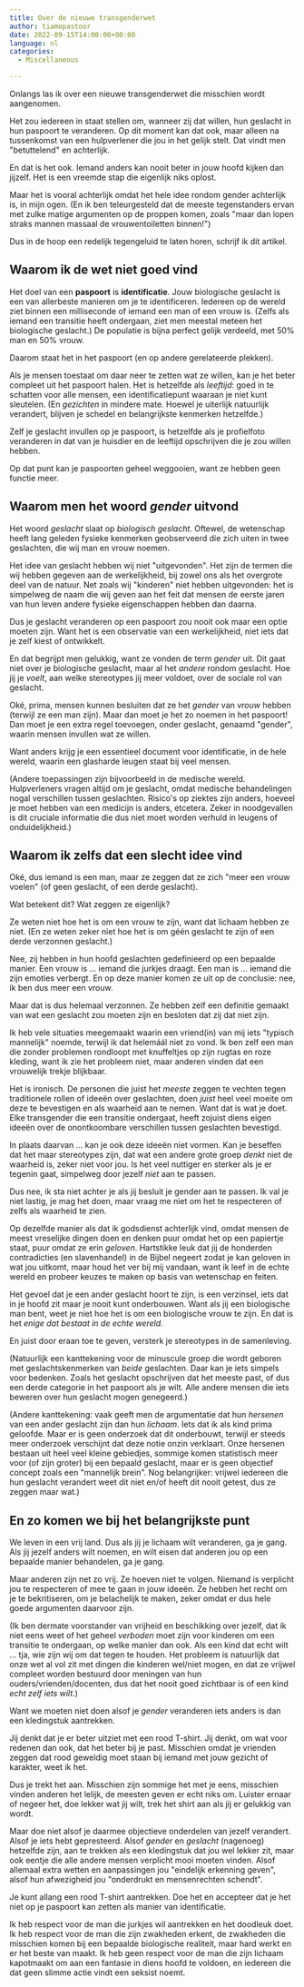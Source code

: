 ```yaml
---
title: Over de nieuwe transgenderwet
author: tiamopastoor
date: 2022-09-15T14:00:00+00:00
language: nl
categories:
  - Miscellaneous

---
```

Onlangs las ik over een nieuwe transgenderwet die misschien wordt aangenomen.

Het zou iedereen in staat stellen om, wanneer zij dat willen, hun geslacht in hun paspoort te veranderen. Op dit moment kan dat ook, maar alleen na tussenkomst van een hulpverlener die jou in het gelijk stelt. Dat vindt men "betuttelend" en achterlijk.

En dat is het ook. Iemand anders kan nooit beter in jouw hoofd kijken dan jijzelf. Het is een vreemde stap die eigenlijk niks oplost.

Maar het is vooral achterlijk omdat het hele idee rondom gender achterlijk is, in mijn ogen. (En ik ben teleurgesteld dat de meeste tegenstanders ervan met zulke matige argumenten op de proppen komen, zoals "maar dan lopen straks mannen massaal de vrouwentoiletten binnen!")

Dus in de hoop een redelijk tegengeluid te laten horen, schrijf ik dit artikel.

## Waarom ik de wet niet goed vind

Het doel van een **paspoort** is **identificatie**. Jouw biologische geslacht is een van allerbeste manieren om je te identificeren. Iedereen op de wereld ziet binnen een milliseconde of iemand een man of een vrouw is. (Zelfs als iemand een transitie heeft ondergaan, ziet men meestal meteen het biologische geslacht.) De populatie is bijna perfect gelijk verdeeld, met 50% man en 50% vrouw. 

Daarom staat het in het paspoort (en op andere gerelateerde plekken).

Als je mensen toestaat om daar neer te zetten wat ze willen, kan je het beter compleet uit het paspoort halen. Het is hetzelfde als _leeftijd_: goed in te schatten voor alle mensen, een identificatiepunt waaraan je niet kunt sleutelen. (En _gezichten_ in mindere mate. Hoewel je uiterlijk natuurlijk verandert, blijven je schedel en belangrijkste kenmerken hetzelfde.) 

Zelf je geslacht invullen op je paspoort, is hetzelfde als je profielfoto veranderen in dat van je huisdier en de leeftijd opschrijven die je zou willen hebben. 

Op dat punt kan je paspoorten geheel weggooien, want ze hebben geen functie meer.

## Waarom men het woord _gender_ uitvond

Het woord _geslacht_ slaat op _biologisch geslacht_. Oftewel, de wetenschap heeft lang geleden fysieke kenmerken geobserveerd die zich uiten in twee geslachten, die wij man en vrouw noemen.

Het idee van geslacht hebben wij niet "uitgevonden". Het zijn de termen die wij hebben gegeven aan de werkelijkheid, bij zowel ons als het overgrote deel van de natuur. Net zoals wij "kinderen" niet hebben uitgevonden: het is simpelweg de naam die wij geven aan het feit dat mensen de eerste jaren van hun leven andere fysieke eigenschappen hebben dan daarna.

Dus je geslacht veranderen op een paspoort zou nooit ook maar een optie moeten zijn. Want het is een observatie van een werkelijkheid, niet iets dat je zelf kiest of ontwikkelt.

En dat begrijpt men gelukkig, want ze vonden de term _gender_ uit. Dit gaat niet over je biologische geslacht, maar al het _andere_ rondom geslacht. Hoe jij je _voelt_, aan welke stereotypes jij meer voldoet, over de sociale rol van geslacht.

Oké, prima, mensen kunnen besluiten dat ze het _gender_ van _vrouw_ hebben (terwijl ze een man zijn). Maar dan moet je het zo noemen in het paspoort! Dan moet je een extra regel toevoegen, onder geslacht, genaamd "gender", waarin mensen invullen wat ze willen.

Want anders krijg je een essentieel document voor identificatie, in de hele wereld, waarin een glasharde leugen staat bij veel mensen. 

(Andere toepassingen zijn bijvoorbeeld in de medische wereld. Hulpverleners vragen altijd om je geslacht, omdat medische behandelingen nogal verschillen tussen geslachten. Risico's op ziektes zijn anders, hoeveel je moet hebben van een medicijn is anders, etcetera. Zeker in noodgevallen is dit cruciale informatie die dus niet moet worden verhuld in leugens of onduidelijkheid.)

## Waarom ik zelfs dat een slecht idee vind

Oké, dus iemand is een man, maar ze zeggen dat ze zich "meer een vrouw voelen" (of geen geslacht, of een derde geslacht).

Wat betekent dit? Wat zeggen ze eigenlijk?

Ze weten niet hoe het is om een vrouw te zijn, want dat lichaam hebben ze niet. (En ze weten zeker niet hoe het is om géén geslacht te zijn of een derde verzonnen geslacht.)

Nee, zij hebben in hun hoofd geslachten gedefinieerd op een bepaalde manier. Een vrouw is ... iemand die jurkjes draagt. Een man is ... iemand die zijn emoties verbergt. En op deze manier komen ze uit op de conclusie: nee, ik ben dus meer een vrouw.

Maar dat is dus helemaal verzonnen. Ze hebben zelf een definitie gemaakt van wat een geslacht zou moeten zijn en besloten dat zij dat niet zijn. 

Ik heb vele situaties meegemaakt waarin een vriend(in) van mij iets "typisch mannelijk" noemde, terwijl ik dat helemáál niet zo vond. Ik ben zelf een man die zonder problemen rondloopt met knuffeltjes op zijn rugtas en roze kleding, want ik zie het probleem niet, maar anderen vinden dat een vrouwelijk trekje blijkbaar.

Het is ironisch. De personen die juist het _meeste_ zeggen te vechten tegen traditionele rollen of ideeën over geslachten, doen _juist_ heel veel moeite om deze te bevestigen en als waarheid aan te nemen. Want dat is wat je doet. Elke transgender die een transitie ondergaat, heeft zojuist diens eigen ideeën over de onontkoombare verschillen tussen geslachten bevestigd.

In plaats daarvan ... kan je ook deze ideeën niet vormen. Kan je beseffen dat het maar stereotypes zijn, dat wat een andere grote groep _denkt_ niet de waarheid is, zeker niet voor jou. Is het veel nuttiger en sterker als je er tegenin gaat, simpelweg door jezelf _niet_ aan te passen.

Dus nee, ik sta niet achter je als jij besluit je gender aan te passen. Ik val je niet lastig, je mag het doen, maar vraag me niet om het te respecteren of zelfs als waarheid te zien.

Op dezelfde manier als dat ik godsdienst achterlijk vind, omdat mensen de meest vreselijke dingen doen en denken puur omdat het op een papiertje staat, puur omdat ze erin _geloven_. Hartstikke leuk dat jij de honderden contradicties (en slavenhandel) in de Bijbel negeert zodat je kan geloven in wat jou uitkomt, maar houd het ver bij mij vandaan, want ik leef in de echte wereld en probeer keuzes te maken op basis van wetenschap en feiten.

Het gevoel dat je een ander geslacht hoort te zijn, is een verzinsel, iets dat in je hoofd zit maar je nooit kunt onderbouwen. Want als jij een biologische man bent, weet je niet hoe het is om een biologische vrouw te zijn. En dat is het _enige dat bestaat in de echte wereld._

En juist door eraan toe te geven, versterk je stereotypes in de samenleving.

(Natuurlijk een kanttekening voor de minuscule groep die wordt geboren met geslachtskenmerken van _beide_ geslachten. Daar kan je iets simpels voor bedenken. Zoals het geslacht opschrijven dat het meeste past, of dus een derde categorie in het paspoort als je wilt. Alle andere mensen die iets beweren over hun geslacht mogen genegeerd.)

(Andere kanttekening: vaak geeft men de argumentatie dat hun _hersenen_ van een ander geslacht zijn dan hun _lichaam_. Iets dat ik als kind prima geloofde. Maar er is geen onderzoek dat dit onderbouwt, terwijl er steeds meer onderzoek verschijnt dat deze notie onzin verklaart. Onze hersenen bestaan uit heel veel kleine gebiedjes, sommige komen statistisch meer voor (of zijn groter) bij een bepaald geslacht, maar er is geen objectief concept zoals een "mannelijk brein". Nog belangrijker: vrijwel iedereen die hun geslacht verandert weet dit niet en/of heeft dit nooit getest, dus ze zeggen maar wat.)

## En zo komen we bij het belangrijkste punt

We leven in een vrij land. Dus als jij je lichaam wilt veranderen, ga je gang. Als jij jezelf anders wilt noemen, en wilt eisen dat anderen jou op een bepaalde manier behandelen, ga je gang.

Maar anderen zijn net zo vrij. Ze hoeven niet te volgen. Niemand is verplicht jou te respecteren of mee te gaan in jouw ideeën. Ze hebben het recht om je te bekritiseren, om je belachelijk te maken, zeker omdat er dus hele goede argumenten daarvoor zijn.

(Ik ben dermate voorstander van vrijheid en beschikking over jezelf, dat ik niet eens weet of het geheel _verboden_ moet zijn voor kinderen om een transitie te ondergaan, op welke manier dan ook. Als een kind dat echt wilt ... tja, wie zijn wij om dat tegen te houden. Het probleem is natuurlijk dat onze wet al vol zit met dingen die kinderen wel/niet mogen, en dat ze vrijwel compleet worden bestuurd door meningen van hun ouders/vrienden/docenten, dus dat het nooit goed zichtbaar is of een kind _echt zelf iets wilt._)

Want we moeten niet doen alsof je _gender_ veranderen iets anders is dan een kledingstuk aantrekken. 

Jij denkt dat je er beter uitziet met een rood T-shirt. Jij denkt, om wat voor redenen dan ook, dat het beter bij je past. Misschien omdat je vrienden zeggen dat rood geweldig moet staan bij iemand met jouw gezicht of karakter, weet ik het.

Dus je trekt het aan. Misschien zijn sommige het met je eens, misschien vinden anderen het lelijk, de meesten geven er echt niks om. Luister ernaar of negeer het, doe lekker wat jij wilt, trek het shirt aan als jij er gelukkig van wordt.

Maar doe niet alsof je daarmee objectieve onderdelen van jezelf verandert. Alsof je iets hebt gepresteerd. Alsof _gender_ en _geslacht_ (nagenoeg) hetzelfde zijn, aan te trekken als een kledingstuk dat jou wel lekker zit, maar ook eentje die alle andere mensen verplicht mooi moeten vinden. Alsof allemaal extra wetten en aanpassingen jou "eindelijk erkenning geven", alsof hun afwezigheid jou "onderdrukt en mensenrechten schendt". 

Je kunt allang een rood T-shirt aantrekken. Doe het en accepteer dat je het niet op je paspoort kan zetten als manier van identificatie.

Ik heb respect voor de man die jurkjes wil aantrekken en het doodleuk doet. Ik heb respect voor de man die zijn zwakheden erkent, de zwakheden die misschien komen bij een bepaalde biologische realiteit, maar hard werkt en er het beste van maakt. Ik heb geen respect voor de man die zijn lichaam kapotmaakt om aan een fantasie in diens hoofd te voldoen, en iedereen die dat geen slimme actie vindt een seksist noemt.